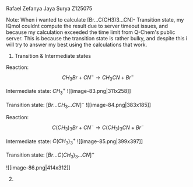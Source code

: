 Rafael Zefanya Jaya Surya
Z125075

Note:
When i wanted to calculate \[Br...C(CH3)3...CN]- Transition state, my IQmol couldnt compute the result due to server timeout issues, and because my calculation exceeded the time limit from Q-Chem's public server. 
This is because the transition state is rather bulky, and despite this i will try to answer my best using the calculations that work.

1. Transition & Intermediate states

Reaction:
$$
CH_{3}Br + CN^{-} \to CH_{3}CN+Br^{-}
$$

Intermediate state:
$CH_{3}^{+}$
![[image-83.png|311x258]]

Transition state:
$[Br\dots CH_{3}\dots CN]^{-}$
![[image-84.png|383x185]]

Reaction:
$$
C(CH_{3})_{3}Br + CN^{-} \to C(CH_{3})_{3}CN + Br^{-}
$$

Intermediate state:
$C(CH_{3})_{3}^{+}$
![[image-85.png|399x397]]

Transition state:
$[Br\dots C(CH_{3})_{3}\dots CN]^{+}$

![[image-86.png|414x312]]


2. 